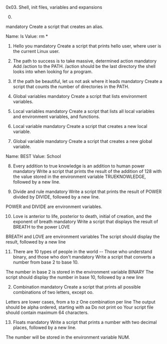 0x03. Shell, init files, variables and expansions


0. <o>
mandatory
Create a script that creates an alias.

Name: ls
Value: rm *

1. Hello you
mandatory
Create a script that prints hello user, where user is the current Linux user.

2. The path to success is to take massive, determined action
mandatory
Add /action to the PATH. /action should be the last directory the shell looks into when looking for a program.

3. If the path be beautiful, let us not ask where it leads
mandatory
Create a script that counts the number of directories in the PATH.

4. Global variables
mandatory
Create a script that lists environment variables.

5. Local variables
mandatory
Create a script that lists all local variables and environment variables, and functions.

6. Local variable
mandatory
Create a script that creates a new local variable.




7. Global variable
mandatory
Create a script that creates a new global variable.

Name: BEST
Value: School

8. Every addition to true knowledge is an addition to human power
mandatory
Write a script that prints the result of the addition of 128 with the value stored in the environment variable TRUEKNOWLEDGE, followed by a new line.

9. Divide and rule
mandatory
Write a script that prints the result of POWER divided by DIVIDE, followed by a new line.

POWER and DIVIDE are environment variables.

10. Love is anterior to life, posterior to death, initial of creation, and the exponent of breath
mandatory
Write a script that displays the result of BREATH to the power LOVE

BREATH and LOVE are environment variables
The script should display the result, followed by a new line

11. There are 10 types of people in the world -- Those who understand binary, and those who don't
mandatory
Write a script that converts a number from base 2 to base 10.

The number in base 2 is stored in the environment variable BINARY
The script should display the number in base 10, followed by a new line

2. Combination
mandatory
Create a script that prints all possible combinations of two letters, except oo.

Letters are lower cases, from a to z
One combination per line
The output should be alpha ordered, starting with aa
Do not print oo
Your script file should contain maximum 64 characters.

13. Floats
mandatory
Write a script that prints a number with two decimal places, followed by a new line.

The number will be stored in the environment variable NUM.








